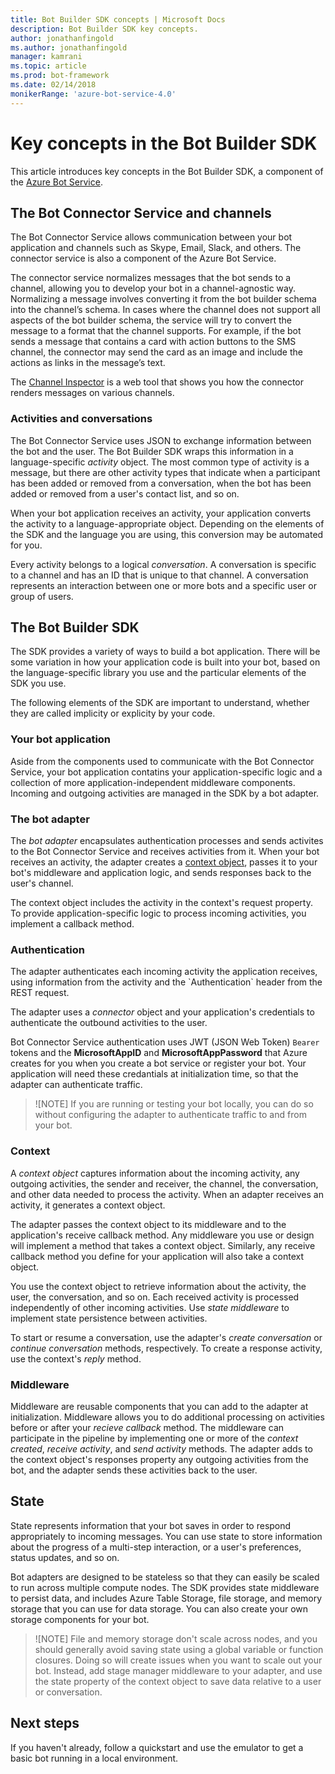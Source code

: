 ```yaml
---
title: Bot Builder SDK concepts | Microsoft Docs
description: Bot Builder SDK key concepts.
author: jonathanfingold
ms.author: jonathanfingold
manager: kamrani
ms.topic: article
ms.prod: bot-framework
ms.date: 02/14/2018
monikerRange: 'azure-bot-service-4.0'
---
```

<!--
    Organization: An attempted narrative flow, skirting [most] language-specific implementation details.
    Try to keep each section to one to three paragraphs of "reasonable" length.
-->

# Key concepts in the Bot Builder SDK
This article introduces key concepts in the Bot Builder SDK, a component of the [Azure Bot Service](bot-service-overview.md).

<!--For a description of the basic architecture of a bot, see [Bot architecture](bot-architecture.md). -->

## The Bot Connector Service and channels

The Bot Connector Service allows communication between your bot application and channels such as Skype, Email, Slack, and others. The connector service is also a component of the Azure Bot Service.

The connector service normalizes messages that the bot sends to a channel, allowing you to develop your bot in a channel-agnostic way. Normalizing a message involves converting it from the bot builder schema into the channel’s schema. In cases where the channel does not support all aspects of the bot builder schema, the service will try to convert the message to a format that the channel supports. For example, if the bot sends a message that contains a card with action buttons to the SMS channel, the connector may send the card as an image and include the actions as links in the message’s text.

The [Channel Inspector](https://docs.botframework.com/en-us/channel-inspector/channels/Skype/) is a web tool that shows you how the connector renders messages on various channels.

<!--Q:Do we need to discuss Direct Line at all?-->

### Activities and conversations
The Bot Connector Service uses JSON to exchange information between the bot and the user. The Bot Builder SDK wraps this information in a language-specific _activity_ object. The most common type of activity is a message, but there are other activity types that indicate when a participant has been added or removed from a conversation, when the bot has been added or removed from a user's contact list, and so on.

When your bot application receives an activity, your application converts the activity to a language-appropriate object. Depending on the elements of the SDK and the language you are using, this conversion may be automated for you.
<!--Link to Activities overview.-->

Every activity belongs to a logical _conversation_. A conversation is specific to a channel and has an ID that is unique to that channel. A conversation represents an interaction between one or more bots and a specific user or group of users.
<!--Link to Conversations overview.-->

## The Bot Builder SDK
The SDK provides a variety of ways to build a bot application. There will be some variation in how your application code is built into your bot, based on the language-specific library you use and the particular elements of the SDK you use.

The following elements of the SDK are important to understand, whether they are called implicity or explicity by your code.

### Your bot application
Aside from the components used to communicate with the Bot Connector Service, your bot application contatins your application-specific logic and a collection of more application-independent middleware components. Incoming and outgoing activities are managed in the SDK by a bot adapter.

<!--
### Connectors
Do we need to discuss connectors for the connector-only version of a bot?
-->

### The bot adapter
The _bot adapter_ encapsulates authentication processes and sends activites to the Bot Connector Service and receives activities from it. When your bot receives an activity, the adapter creates a [context object](#context), passes it to your bot's middleware and application logic, and sends responses back to the user's channel.

The context object includes the activity in the context's request property. To provide application-specific logic to process incoming activities, you implement a callback method.
<!--Link to adapter topic if we have it -->

### Authentication
<!--[In the non-connector-only case,-->The adapter authenticates each incoming activity the application receives, using information from the activity and the `Authentication` header from the REST request.

The adapter uses a _connector_ object and your application's credentials to authenticate the outbound activities to the user.
<!--
The SDK provides connectors for known channels. What about Direct Line clients? Is this all automated for us by the Bot Connector Service?
-->

Bot Connector Service authentication uses JWT (JSON Web Token) `Bearer` tokens and the **MicrosoftAppID** and **MicrosoftAppPassword** that Azure creates for you when you create a bot service or register your bot. Your application will need these credantials at initialization time, so that the adapter can authenticate traffic.

> ![NOTE] If you are running or testing your bot locally, you can do so without configuring the adapter to authenticate traffic to and from your bot.

### Context
A _context object_ captures information about the incoming activity, any outgoing activities, the sender and receiver, the channel, the conversation, and other data needed to process the activity. When an adapter receives an activity, it generates a context object.  

The adapter passes the context object to its middleware and to the application's receive callback method. Any middleware you use or design will implement a method that takes a context object. Similarly, any receive callback method you define for your application will also take a context object. 
<!-- Add specific method name that middleware must implement + Context Object Topic link -->

You use the context object to retrieve information about the activity, the user, the conversation, and so on. Each received activity is processed independently of other incoming activities. Use _state middleware_ to implement state persistence between activities.

To start or resume a conversation, use the adapter's _create conversation_ or _continue conversation_ methods, respectively. To create a response activity, use the context's _reply_ method.

### Middleware
Middleware are reusable components that you can add to the adapter at initialization. Middleware allows you to do additional processing on activities before or after your _recieve callback_ method. The middleware can participate in the pipeline by implementing one or more of the _context created_, _receive activity_, and _send activity_ methods. The adapter adds to the context object's responses property any outgoing activities from the bot, and the adapter sends these activities back to the user. 

<!-- TODO: Link to Middleware topic -->

## State
State represents information that your bot saves in order to respond appropriately to incoming messages. You can use state to store information about the progress of a multi-step interaction, or a user's preferences, status updates, and so on.

Bot adapters are designed to be stateless so that they can easily be scaled to run across multiple compute nodes.
The SDK provides state middleware to persist data, and includes Azure Table Storage, file storage, and memory storage that you can use for data storage. You can also create your own storage components for your bot.

<!-- TODO: Add link to state content + PR 193, if accepted will impact content -->

> ![NOTE] File and memory storage don't scale across nodes, and you should generally avoid saving state using a global variable or function closures. Doing so will create issues when you want to scale out your bot. Instead, add stage manager middleware to your adapter, and use the state property of the context object to save data relative to a user or conversation.

## Next steps
<!-- TODO: Add next steps -->
If you haven't already, follow a quickstart and use the emulator to get a basic bot running in a local environment.